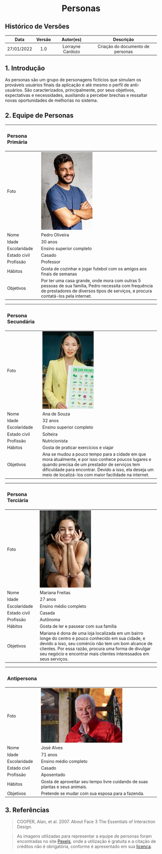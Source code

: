 # <center>Personas

## Histórico de Versões
| Data | Versão | Autor(es) | Descrição
|:-:|:-:|:-:|:-:|
27/01/2022 | 1.0 | Lorrayne Cardozo | Criação do documento de personas

## 1. Introdução
As personas são um grupo de personagens fictícios que simulam os prováveis usuários finais da aplicação e até mesmo o perfil de anti-usuários. São caracterizados, principalmente, por seus objetivos, expectativas e necessidades, auxiliando a perceber brechas e ressaltar novas oportunidades de melhorias no sistema. 

## 2. Equipe de Personas

|<h3>Persona Primária||
|:-|:-|
| Foto | <img src='../../../images/persona1.jpeg' width=170px height=auto> |
| Nome | Pedro Oliveira |
| Idade | 30 anos |
| Escolaridade | Ensino superior completo |
| Estado civil | Casado |
| Profissão | Professor |
| Hábitos | Gosta de cozinhar e jogar futebol com os amigos aos finais de semanas |
| Objetivos | Por ter uma casa grande, onde mora com outras 5 pessoas de sua família, Pedro necessita com frequência de prestadores de diversos tipos de serviços, e procura contatá-los pela internet. |

|<h3>Persona Secundária||
|:-|:-|
| Foto | <img src='../../../images/persona2.jpeg' width=170px height=auto> |
| Nome | Ana de Souza |
| Idade | 32 anos |
| Escolaridade | Ensino superior completo |
| Estado civil | Solteira |
| Profissão | Nutricionista |
| Hábitos | Gosta de praticar exercícios e viajar |
| Objetivos | Ana se mudou a pouco tempo para a cidade em que mora atualmente, e por isso conhece poucos lugares e quando precisa de um prestador de serviços tem dificuldade para encontrar. Devido a isso, ela deseja um meio de localizá-los com maior facilidade na internet. |

|<h3>Persona Terciária||
|:-|:-|
| Foto | <img src='../../../images/persona3.jpeg' width=170px height=auto> |
| Nome | Mariana Freitas |
| Idade | 27 anos |
| Escolaridade | Ensino médio completo |
| Estado civil | Casada |
| Profissão | Autônoma |
| Hábitos | Gosta de ler e passear com sua família |
| Objetivos | Mariana é dona de uma loja localizada em um bairro longe do centro e pouco conhecido em sua cidade, e devido a isso, seu comércio não tem um bom alcance de clientes. Por essa razão, procura uma forma de divulgar seu negócio e encontrar mais clientes interessados em seus serviços. |

|<h3>Antipersona||
|:-|:-|
| Foto | <img src='../../../images/antipersona.jpeg' width=270px height=auto> |
| Nome | José Alves |
| Idade | 71 anos |
| Escolaridade | Ensino médio completo |
| Estado civil | Casado |
| Profissão | Aposentado |
| Hábitos | Gosta de aproveitar seu tempo livre cuidando de suas plantas e seus animais. |
| Objetivos | Pretende se mudar com sua esposa para a fazenda. |

## 3. Referências
> COOPER, Alan, et al. 2007. About Face 3 The Essentials of Interaction Design.

> As imagens utilizadas para representar a equipe de personas foram encontradas no site [Pexels](https://www.pexels.com/pt-br/), onde a utilização é gratuita e a citação de créditos não é obrigatória, conforme é apresentado em sua [licença](https://www.pexels.com/pt-br/licenca/).